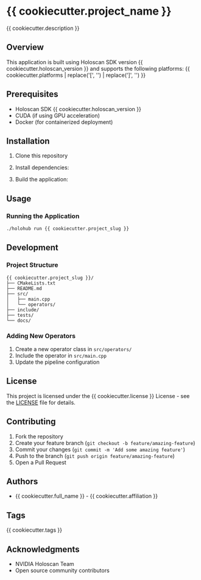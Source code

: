 # {{ cookiecutter.project_name }}

{{ cookiecutter.description }}

## Overview

This application is built using Holoscan SDK version {{ cookiecutter.holoscan_version }} and supports the following platforms:
{{ cookiecutter.platforms | replace('[', '') | replace(']', '') }}

## Prerequisites

- Holoscan SDK {{ cookiecutter.holoscan_version }}
- CUDA (if using GPU acceleration)
- Docker (for containerized deployment)

## Installation

1. Clone this repository


2. Install dependencies:

3. Build the application:

## Usage

### Running the Application

```bash
./holohub run {{ cookiecutter.project_slug }}
```

## Development

### Project Structure

```
{{ cookiecutter.project_slug }}/
├── CMakeLists.txt
├── README.md
├── src/
│   ├── main.cpp
│   └── operators/
├── include/
├── tests/
└── docs/
```

### Adding New Operators

1. Create a new operator class in `src/operators/`
2. Include the operator in `src/main.cpp`
3. Update the pipeline configuration

## License

This project is licensed under the {{ cookiecutter.license }} License - see the [LICENSE](LICENSE) file for details.

## Contributing

1. Fork the repository
2. Create your feature branch (`git checkout -b feature/amazing-feature`)
3. Commit your changes (`git commit -m 'Add some amazing feature'`)
4. Push to the branch (`git push origin feature/amazing-feature`)
5. Open a Pull Request

## Authors

- {{ cookiecutter.full_name }} - {{ cookiecutter.affiliation }}

## Tags

{{ cookiecutter.tags }}

## Acknowledgments

- NVIDIA Holoscan Team
- Open source community contributors
